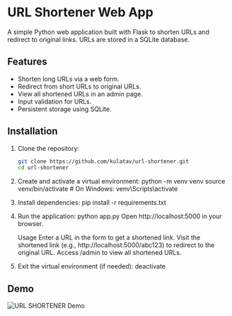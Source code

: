 # URL Shortener Web App

A simple Python web application built with Flask to shorten URLs and redirect to original links. URLs are stored in a SQLite database.

## Features
- Shorten long URLs via a web form.
- Redirect from short URLs to original URLs.
- View all shortened URLs in an admin page.
- Input validation for URLs.
- Persistent storage using SQLite.

## Installation
1. Clone the repository:
   ```bash
   git clone https://github.com/kulatav/url-shortener.git
   cd url-shortener

2. Create and activate a virtual environment:
    python -m venv venv
    source venv/bin/activate  # On Windows: venv\Scripts\activate

3. Install dependencies:
    pip install -r requirements.txt
    
4. Run the application:
    python app.py
    Open http://localhost:5000 in your browser.

    Usage
        Enter a URL in the form to get a shortened link.
        Visit the shortened link (e.g., http://localhost:5000/abc123) to redirect to the original URL.
        Access /admin to view all shortened URLs.

5. Exit the virtual environment (if needed):
    deactivate

## Demo
![URL SHORTENER Demo](url-shortener-demo.gif)